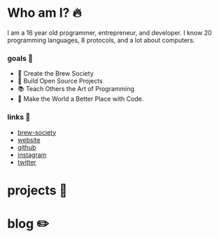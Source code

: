 # Who am I? 🔥
I am a 16 year old programmer, entrepreneur, and developer. I know 20 programming languages, 8 protocols, and a lot about computers.

### goals 🎯
 - 🍺 Create the Brew Society
 - 👷 Build Open Source Projects
 - 📚 Teach Others the Art of Programming
 - 🤖 Make the World a Better Place with Code.


### links 🔗
 - [brew-society](https://brew-society.com/user/?id=2)
 - [website](https://william-mcgonagle.github.io/)
 - [github](https://github.com/William-McGonagle)
 - [instagram](https://www.instagram.com/william.mcgonagle/)
 - [twitter](https://twitter.com/WilliamMcGona11)


# projects 🚧


# blog ✏️
